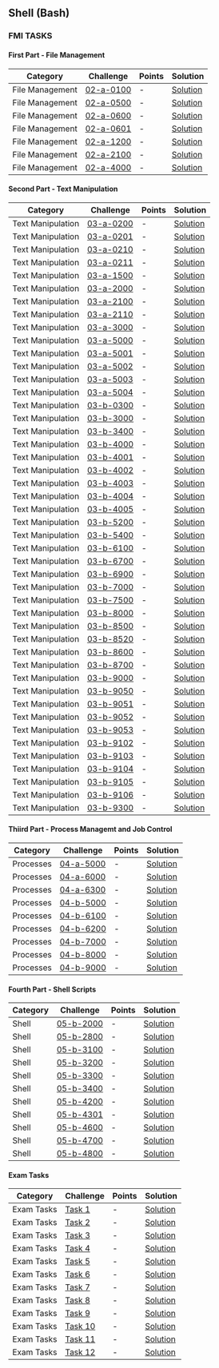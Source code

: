 ## Shell (Bash)

### FMI TASKS

#### First Part - File Management

Category| Challenge| Points  | Solution
-------- | -------- | -------- | -------- 
File Management | [02-a-0100](https://github.com/DaniAngelov/Operating-Systems---uni/blob/master/Problems/First%20part/copying%20file.md)| -| [Solution](https://github.com/DaniAngelov/Operating-Systems---uni/blob/master/Solutions/First%20Part/copying%20file.txt)
File Management | [02-a-0500](https://github.com/DaniAngelov/Operating-Systems---uni/blob/master/Problems/First%20part/MakeFiles.md)| -| [Solution](https://github.com/DaniAngelov/Operating-Systems---uni/blob/master/Solutions/First%20Part/Creating%20a%20symlink.txt)
File Management | [02-a-0600](https://github.com/DaniAngelov/Operating-Systems---uni/blob/master/Problems/First%20part/Copy%20multiple%20files.md)| -| [Solution](https://github.com/DaniAngelov/Operating-Systems---uni/blob/master/Solutions/First%20Part/Copy%20multiple%20files.txt)
File Management | [02-a-0601](https://github.com/DaniAngelov/Operating-Systems---uni/blob/master/Problems/First%20part/RenameFile.md)| -| [Solution](https://github.com/DaniAngelov/Operating-Systems---uni/blob/master/Solutions/First%20Part/Rename%20file.txt)
File Management | [02-a-1200](https://github.com/DaniAngelov/Operating-Systems---uni/blob/master/Problems/First%20part/Print%20all%20directories.txt)| -| [Solution](https://github.com/DaniAngelov/Operating-Systems---uni/blob/master/Solutions/First%20Part/Print%20all%20directories.txt)
File Management | [02-a-2100](https://github.com/DaniAngelov/Operating-Systems---uni/blob/master/Problems/First%20part/Creating%20a%20symlink.md)| -| [Solution](https://github.com/DaniAngelov/Operating-Systems---uni/blob/master/Solutions/First%20Part/Creating%20a%20symlink.txt)
File Management | [02-a-4000](https://github.com/DaniAngelov/Operating-Systems---uni/blob/master/Problems/First%20part/Change%20permissions.md)| -| [Solution](https://github.com/DaniAngelov/Operating-Systems---uni/blob/master/Solutions/First%20Part/Change%20file%20permissions.txt)


#### Second Part - Text Manipulation

Category| Challenge| Points  | Solution
-------- | -------- | -------- | -------- 
Text Manipulation | [03-a-0200](https://github.com/DaniAngelov/Operating-Systems---uni/blob/master/Problems/Second%20Part%20-%20Text%20Manipulation/TextManipulation.md)| -| [Solution](https://github.com/DaniAngelov/Operating-Systems---uni/blob/master/Solutions/Second%20Part%20-%20Text%20Manipulation/Sulutions.txt)
Text Manipulation | [03-a-0201](https://github.com/DaniAngelov/Operating-Systems---uni/blob/master/Problems/Second%20Part%20-%20Text%20Manipulation/TextManipulation.md)| -| [Solution](https://github.com/DaniAngelov/Operating-Systems---uni/blob/master/Solutions/Second%20Part%20-%20Text%20Manipulation/Sulutions.txt)
Text Manipulation | [03-a-0210](https://github.com/DaniAngelov/Operating-Systems---uni/blob/master/Problems/Second%20Part%20-%20Text%20Manipulation/TextManipulation.md)| -| [Solution](https://github.com/DaniAngelov/Operating-Systems---uni/blob/master/Solutions/Second%20Part%20-%20Text%20Manipulation/Sulutions.txt)
Text Manipulation | [03-a-0211](https://github.com/DaniAngelov/Operating-Systems---uni/blob/master/Problems/Second%20Part%20-%20Text%20Manipulation/TextManipulation.md)| -| [Solution](https://github.com/DaniAngelov/Operating-Systems---uni/blob/master/Solutions/Second%20Part%20-%20Text%20Manipulation/Sulutions.txt)
Text Manipulation | [03-a-1500](https://github.com/DaniAngelov/Operating-Systems---uni/blob/master/Problems/Second%20Part%20-%20Text%20Manipulation/TextManipulation.md)| -| [Solution](https://github.com/DaniAngelov/Operating-Systems---uni/blob/master/Solutions/Second%20Part%20-%20Text%20Manipulation/Sulutions.txt)
Text Manipulation | [03-a-2000](https://github.com/DaniAngelov/Operating-Systems---uni/blob/master/Problems/Second%20Part%20-%20Text%20Manipulation/TextManipulation.md)| -| [Solution](https://github.com/DaniAngelov/Operating-Systems---uni/blob/master/Solutions/Second%20Part%20-%20Text%20Manipulation/Sulutions.txt)
Text Manipulation | [03-a-2100](https://github.com/DaniAngelov/Operating-Systems---uni/blob/master/Problems/Second%20Part%20-%20Text%20Manipulation/TextManipulation.md)| -| [Solution](https://github.com/DaniAngelov/Operating-Systems---uni/blob/master/Solutions/Second%20Part%20-%20Text%20Manipulation/Sulutions.txt)
Text Manipulation | [03-a-2110](https://github.com/DaniAngelov/Operating-Systems---uni/blob/master/Problems/Second%20Part%20-%20Text%20Manipulation/TextManipulation.md)| -| [Solution](https://github.com/DaniAngelov/Operating-Systems---uni/blob/master/Solutions/Second%20Part%20-%20Text%20Manipulation/Sulutions.txt)
Text Manipulation | [03-a-3000](https://github.com/DaniAngelov/Operating-Systems---uni/blob/master/Problems/Second%20Part%20-%20Text%20Manipulation/TextManipulation.md)| -| [Solution](https://github.com/DaniAngelov/Operating-Systems---uni/blob/master/Solutions/Second%20Part%20-%20Text%20Manipulation/Sulutions.txt)
Text Manipulation | [03-a-5000](https://github.com/DaniAngelov/Operating-Systems---uni/blob/master/Problems/Second%20Part%20-%20Text%20Manipulation/TextManipulation.md)| -| [Solution](https://github.com/DaniAngelov/Operating-Systems---uni/blob/master/Solutions/Second%20Part%20-%20Text%20Manipulation/Sulutions.txt)
Text Manipulation | [03-a-5001](https://github.com/DaniAngelov/Operating-Systems---uni/blob/master/Problems/Second%20Part%20-%20Text%20Manipulation/TextManipulation.md)| -| [Solution](https://github.com/DaniAngelov/Operating-Systems---uni/blob/master/Solutions/Second%20Part%20-%20Text%20Manipulation/Sulutions.txt)
Text Manipulation | [03-a-5002](https://github.com/DaniAngelov/Operating-Systems---uni/blob/master/Problems/Second%20Part%20-%20Text%20Manipulation/TextManipulation.md)| -| [Solution](https://github.com/DaniAngelov/Operating-Systems---uni/blob/master/Solutions/Second%20Part%20-%20Text%20Manipulation/Sulutions.txt)
Text Manipulation | [03-a-5003](https://github.com/DaniAngelov/Operating-Systems---uni/blob/master/Problems/Second%20Part%20-%20Text%20Manipulation/TextManipulation.md)| -| [Solution](https://github.com/DaniAngelov/Operating-Systems---uni/blob/master/Solutions/Second%20Part%20-%20Text%20Manipulation/Sulutions.txt)
Text Manipulation | [03-a-5004](https://github.com/DaniAngelov/Operating-Systems---uni/blob/master/Problems/Second%20Part%20-%20Text%20Manipulation/TextManipulation.md)| -| [Solution](https://github.com/DaniAngelov/Operating-Systems---uni/blob/master/Solutions/Second%20Part%20-%20Text%20Manipulation/Sulutions.txt)
Text Manipulation | [03-b-0300](https://github.com/DaniAngelov/Operating-Systems---uni/blob/master/Problems/Second%20Part%20-%20Text%20Manipulation/TextManipulation.md)| -| [Solution](https://github.com/DaniAngelov/Operating-Systems---uni/blob/master/Solutions/Second%20Part%20-%20Text%20Manipulation/Sulutions.txt)
Text Manipulation | [03-b-3000](https://github.com/DaniAngelov/Operating-Systems---uni/blob/master/Problems/Second%20Part%20-%20Text%20Manipulation/TextManipulation.md)| -| [Solution](https://github.com/DaniAngelov/Operating-Systems---uni/blob/master/Solutions/Second%20Part%20-%20Text%20Manipulation/Sulutions.txt)
Text Manipulation | [03-b-3400](https://github.com/DaniAngelov/Operating-Systems---uni/blob/master/Problems/Second%20Part%20-%20Text%20Manipulation/TextManipulation.md)| -| [Solution](https://github.com/DaniAngelov/Operating-Systems---uni/blob/master/Solutions/Second%20Part%20-%20Text%20Manipulation/Sulutions.txt)
Text Manipulation | [03-b-4000](https://github.com/DaniAngelov/Operating-Systems---uni/blob/master/Problems/Second%20Part%20-%20Text%20Manipulation/TextManipulation.md)| -| [Solution](https://github.com/DaniAngelov/Operating-Systems---uni/blob/master/Solutions/Second%20Part%20-%20Text%20Manipulation/Sulutions.txt)
Text Manipulation | [03-b-4001](https://github.com/DaniAngelov/Operating-Systems---uni/blob/master/Problems/Second%20Part%20-%20Text%20Manipulation/TextManipulation.md)| -| [Solution](https://github.com/DaniAngelov/Operating-Systems---uni/blob/master/Solutions/Second%20Part%20-%20Text%20Manipulation/Sulutions.txt)
Text Manipulation | [03-b-4002](https://github.com/DaniAngelov/Operating-Systems---uni/blob/master/Problems/Second%20Part%20-%20Text%20Manipulation/TextManipulation.md)| -| [Solution](https://github.com/DaniAngelov/Operating-Systems---uni/blob/master/Solutions/Second%20Part%20-%20Text%20Manipulation/Sulutions.txt)
Text Manipulation | [03-b-4003](https://github.com/DaniAngelov/Operating-Systems---uni/blob/master/Problems/Second%20Part%20-%20Text%20Manipulation/TextManipulation.md)| -| [Solution](https://github.com/DaniAngelov/Operating-Systems---uni/blob/master/Solutions/Second%20Part%20-%20Text%20Manipulation/Sulutions.txt)
Text Manipulation | [03-b-4004](https://github.com/DaniAngelov/Operating-Systems---uni/blob/master/Problems/Second%20Part%20-%20Text%20Manipulation/TextManipulation.md)| -| [Solution](https://github.com/DaniAngelov/Operating-Systems---uni/blob/master/Solutions/Second%20Part%20-%20Text%20Manipulation/Sulutions.txt)
Text Manipulation | [03-b-4005](https://github.com/DaniAngelov/Operating-Systems---uni/blob/master/Problems/Second%20Part%20-%20Text%20Manipulation/TextManipulation.md)| -| [Solution](https://github.com/DaniAngelov/Operating-Systems---uni/blob/master/Solutions/Second%20Part%20-%20Text%20Manipulation/Sulutions.txt)
Text Manipulation | [03-b-5200](https://github.com/DaniAngelov/Operating-Systems---uni/blob/master/Problems/Second%20Part%20-%20Text%20Manipulation/TextManipulation.md)| -| [Solution](https://github.com/DaniAngelov/Operating-Systems---uni/blob/master/Solutions/Second%20Part%20-%20Text%20Manipulation/Sulutions.txt)
Text Manipulation | [03-b-5400](https://github.com/DaniAngelov/Operating-Systems---uni/blob/master/Problems/Second%20Part%20-%20Text%20Manipulation/TextManipulation.md)| -| [Solution](https://github.com/DaniAngelov/Operating-Systems---uni/blob/master/Solutions/Second%20Part%20-%20Text%20Manipulation/Sulutions.txt)
Text Manipulation | [03-b-6100](https://github.com/DaniAngelov/Operating-Systems---uni/blob/master/Problems/Second%20Part%20-%20Text%20Manipulation/TextManipulation.md)| -| [Solution](https://github.com/DaniAngelov/Operating-Systems---uni/blob/master/Solutions/Second%20Part%20-%20Text%20Manipulation/Sulutions.txt)
Text Manipulation | [03-b-6700](https://github.com/DaniAngelov/Operating-Systems---uni/blob/master/Problems/Second%20Part%20-%20Text%20Manipulation/TextManipulation.md)| -| [Solution](https://github.com/DaniAngelov/Operating-Systems---uni/blob/master/Solutions/Second%20Part%20-%20Text%20Manipulation/Sulutions.txt)
Text Manipulation | [03-b-6900](https://github.com/DaniAngelov/Operating-Systems---uni/blob/master/Problems/Second%20Part%20-%20Text%20Manipulation/TextManipulation.md)| -| [Solution](https://github.com/DaniAngelov/Operating-Systems---uni/blob/master/Solutions/Second%20Part%20-%20Text%20Manipulation/Sulutions.txt)
Text Manipulation | [03-b-7000](https://github.com/DaniAngelov/Operating-Systems---uni/blob/master/Problems/Second%20Part%20-%20Text%20Manipulation/TextManipulation.md)| -| [Solution](https://github.com/DaniAngelov/Operating-Systems---uni/blob/master/Solutions/Second%20Part%20-%20Text%20Manipulation/Sulutions.txt)
Text Manipulation | [03-b-7500](https://github.com/DaniAngelov/Operating-Systems---uni/blob/master/Problems/Second%20Part%20-%20Text%20Manipulation/TextManipulation.md)| -| [Solution](https://github.com/DaniAngelov/Operating-Systems---uni/blob/master/Solutions/Second%20Part%20-%20Text%20Manipulation/Sulutions.txt)
Text Manipulation | [03-b-8000](https://github.com/DaniAngelov/Operating-Systems---uni/blob/master/Problems/Second%20Part%20-%20Text%20Manipulation/TextManipulation.md)| -| [Solution](https://github.com/DaniAngelov/Operating-Systems---uni/blob/master/Solutions/Second%20Part%20-%20Text%20Manipulation/Sulutions.txt)
Text Manipulation | [03-b-8500](https://github.com/DaniAngelov/Operating-Systems---uni/blob/master/Problems/Second%20Part%20-%20Text%20Manipulation/TextManipulation.md)| -| [Solution](https://github.com/DaniAngelov/Operating-Systems---uni/blob/master/Solutions/Second%20Part%20-%20Text%20Manipulation/Sulutions.txt)
Text Manipulation | [03-b-8520](https://github.com/DaniAngelov/Operating-Systems---uni/blob/master/Problems/Second%20Part%20-%20Text%20Manipulation/TextManipulation.md)| -| [Solution](https://github.com/DaniAngelov/Operating-Systems---uni/blob/master/Solutions/Second%20Part%20-%20Text%20Manipulation/Sulutions.txt)
Text Manipulation | [03-b-8600](https://github.com/DaniAngelov/Operating-Systems---uni/blob/master/Problems/Second%20Part%20-%20Text%20Manipulation/TextManipulation.md)| -| [Solution](https://github.com/DaniAngelov/Operating-Systems---uni/blob/master/Solutions/Second%20Part%20-%20Text%20Manipulation/Sulutions.txt)
Text Manipulation | [03-b-8700](https://github.com/DaniAngelov/Operating-Systems---uni/blob/master/Problems/Second%20Part%20-%20Text%20Manipulation/TextManipulation.md)| -| [Solution](https://github.com/DaniAngelov/Operating-Systems---uni/blob/master/Solutions/Second%20Part%20-%20Text%20Manipulation/Sulutions.txt)
Text Manipulation | [03-b-9000](https://github.com/DaniAngelov/Operating-Systems---uni/blob/master/Problems/Second%20Part%20-%20Text%20Manipulation/TextManipulation.md)| -| [Solution](https://github.com/DaniAngelov/Operating-Systems---uni/blob/master/Solutions/Second%20Part%20-%20Text%20Manipulation/Sulutions.txt)
Text Manipulation | [03-b-9050](https://github.com/DaniAngelov/Operating-Systems---uni/blob/master/Problems/Second%20Part%20-%20Text%20Manipulation/TextManipulation.md)| -| [Solution](https://github.com/DaniAngelov/Operating-Systems---uni/blob/master/Solutions/Second%20Part%20-%20Text%20Manipulation/Sulutions.txt)
Text Manipulation | [03-b-9051](https://github.com/DaniAngelov/Operating-Systems---uni/blob/master/Problems/Second%20Part%20-%20Text%20Manipulation/TextManipulation.md)| -| [Solution](https://github.com/DaniAngelov/Operating-Systems---uni/blob/master/Solutions/Second%20Part%20-%20Text%20Manipulation/Sulutions.txt)
Text Manipulation | [03-b-9052](https://github.com/DaniAngelov/Operating-Systems---uni/blob/master/Problems/Second%20Part%20-%20Text%20Manipulation/TextManipulation.md)| -| [Solution](https://github.com/DaniAngelov/Operating-Systems---uni/blob/master/Solutions/Second%20Part%20-%20Text%20Manipulation/Sulutions.txt)
Text Manipulation | [03-b-9053](https://github.com/DaniAngelov/Operating-Systems---uni/blob/master/Problems/Second%20Part%20-%20Text%20Manipulation/TextManipulation.md)| -| [Solution](https://github.com/DaniAngelov/Operating-Systems---uni/blob/master/Solutions/Second%20Part%20-%20Text%20Manipulation/Sulutions.txt)
Text Manipulation | [03-b-9102](https://github.com/DaniAngelov/Operating-Systems---uni/blob/master/Problems/Second%20Part%20-%20Text%20Manipulation/TextManipulation.md)| -| [Solution](https://github.com/DaniAngelov/Operating-Systems---uni/blob/master/Solutions/Second%20Part%20-%20Text%20Manipulation/Sulutions.txt)
Text Manipulation | [03-b-9103](https://github.com/DaniAngelov/Operating-Systems---uni/blob/master/Problems/Second%20Part%20-%20Text%20Manipulation/TextManipulation.md)| -| [Solution](https://github.com/DaniAngelov/Operating-Systems---uni/blob/master/Solutions/Second%20Part%20-%20Text%20Manipulation/Sulutions.txt)
Text Manipulation | [03-b-9104](https://github.com/DaniAngelov/Operating-Systems---uni/blob/master/Problems/Second%20Part%20-%20Text%20Manipulation/TextManipulation.md)| -| [Solution](https://github.com/DaniAngelov/Operating-Systems---uni/blob/master/Solutions/Second%20Part%20-%20Text%20Manipulation/Sulutions.txt)
Text Manipulation | [03-b-9105](https://github.com/DaniAngelov/Operating-Systems---uni/blob/master/Problems/Second%20Part%20-%20Text%20Manipulation/TextManipulation.md)| -| [Solution](https://github.com/DaniAngelov/Operating-Systems---uni/blob/master/Solutions/Second%20Part%20-%20Text%20Manipulation/Sulutions.txt)
Text Manipulation | [03-b-9106](https://github.com/DaniAngelov/Operating-Systems---uni/blob/master/Problems/Second%20Part%20-%20Text%20Manipulation/TextManipulation.md)| -| [Solution](https://github.com/DaniAngelov/Operating-Systems---uni/blob/master/Solutions/Second%20Part%20-%20Text%20Manipulation/Sulutions.txt)
Text Manipulation | [03-b-9300](https://github.com/DaniAngelov/Operating-Systems---uni/blob/master/Problems/Second%20Part%20-%20Text%20Manipulation/TextManipulation.md)| -| [Solution](https://github.com/DaniAngelov/Operating-Systems---uni/blob/master/Solutions/Second%20Part%20-%20Text%20Manipulation/Sulutions.txt)


#### Thiird Part - Process Managemt and Job Control

Category| Challenge| Points  | Solution
-------- | -------- | -------- | --------
Processes| [04-a-5000](https://github.com/DaniAngelov/Operating-Systems---uni/blob/master/Problems/Third%20Part%20-%20Processes/Process%20Management%20and%20Job%20Control.pdf)| -| [Solution](https://github.com/DaniAngelov/Operating-Systems---uni/blob/master/Solutions/Third%20Part%20-%20Processes/Processes.md)
Processes| [04-a-6000](https://github.com/DaniAngelov/Operating-Systems---uni/blob/master/Problems/Third%20Part%20-%20Processes/Process%20Management%20and%20Job%20Control.pdf)| -| [Solution](https://github.com/DaniAngelov/Operating-Systems---uni/blob/master/Solutions/Third%20Part%20-%20Processes/Processes.md)
Processes| [04-a-6300](https://github.com/DaniAngelov/Operating-Systems---uni/blob/master/Problems/Third%20Part%20-%20Processes/Process%20Management%20and%20Job%20Control.pdf)| -| [Solution](https://github.com/DaniAngelov/Operating-Systems---uni/blob/master/Solutions/Third%20Part%20-%20Processes/Processes.md)
Processes| [04-b-5000](https://github.com/DaniAngelov/Operating-Systems---uni/blob/master/Problems/Third%20Part%20-%20Processes/Process%20Management%20and%20Job%20Control.pdf)| -| [Solution](https://github.com/DaniAngelov/Operating-Systems---uni/blob/master/Solutions/Third%20Part%20-%20Processes/Processes.md)
Processes| [04-b-6100](https://github.com/DaniAngelov/Operating-Systems---uni/blob/master/Problems/Third%20Part%20-%20Processes/Process%20Management%20and%20Job%20Control.pdf)| -| [Solution](https://github.com/DaniAngelov/Operating-Systems---uni/blob/master/Solutions/Third%20Part%20-%20Processes/Processes.md)
Processes| [04-b-6200](https://github.com/DaniAngelov/Operating-Systems---uni/blob/master/Problems/Third%20Part%20-%20Processes/Process%20Management%20and%20Job%20Control.pdf)| -| [Solution](https://github.com/DaniAngelov/Operating-Systems---uni/blob/master/Solutions/Third%20Part%20-%20Processes/Processes.md)
Processes| [04-b-7000](https://github.com/DaniAngelov/Operating-Systems---uni/blob/master/Problems/Third%20Part%20-%20Processes/Process%20Management%20and%20Job%20Control.pdf)| -| [Solution](https://github.com/DaniAngelov/Operating-Systems---uni/blob/master/Solutions/Third%20Part%20-%20Processes/Processes.md)
Processes| [04-b-8000](https://github.com/DaniAngelov/Operating-Systems---uni/blob/master/Problems/Third%20Part%20-%20Processes/Process%20Management%20and%20Job%20Control.pdf)| -| [Solution](https://github.com/DaniAngelov/Operating-Systems---uni/blob/master/Solutions/Third%20Part%20-%20Processes/Processes.md)
Processes| [04-b-9000](https://github.com/DaniAngelov/Operating-Systems---uni/blob/master/Problems/Third%20Part%20-%20Processes/Process%20Management%20and%20Job%20Control.pdf)| -| [Solution](https://github.com/DaniAngelov/Operating-Systems---uni/blob/master/Solutions/Third%20Part%20-%20Processes/Processes.md)

#### Fourth Part - Shell Scripts

Category| Challenge| Points  | Solution
-------- | -------- | -------- | --------
Shell | [05-b-2000](https://github.com/DaniAngelov/Operating-Systems---uni/blob/master/Problems/Fourth%20Part%20-%20Shell/ShellScripts.pdf)| -| [Solution](https://github.com/DaniAngelov/Operating-Systems---uni/blob/master/Solutions/Fourth%20Part%20-%20Shell/05-b-2000.sh)
Shell | [05-b-2800](https://github.com/DaniAngelov/Operating-Systems---uni/blob/master/Problems/Fourth%20Part%20-%20Shell/ShellScripts.pdf)| -| [Solution](https://github.com/DaniAngelov/Operating-Systems---uni/blob/master/Solutions/Fourth%20Part%20-%20Shell/05-b-2800.sh)
Shell | [05-b-3100](https://github.com/DaniAngelov/Operating-Systems---uni/blob/master/Problems/Fourth%20Part%20-%20Shell/ShellScripts.pdf)| -| [Solution](https://github.com/DaniAngelov/Operating-Systems---uni/blob/master/Solutions/Fourth%20Part%20-%20Shell/05-b-3100.sh)
Shell | [05-b-3200](https://github.com/DaniAngelov/Operating-Systems---uni/blob/master/Problems/Fourth%20Part%20-%20Shell/ShellScripts.pdf)| -| [Solution](https://github.com/DaniAngelov/Operating-Systems---uni/blob/master/Solutions/Fourth%20Part%20-%20Shell/05-b-3200.sh)
Shell | [05-b-3300](https://github.com/DaniAngelov/Operating-Systems---uni/blob/master/Problems/Fourth%20Part%20-%20Shell/ShellScripts.pdf)| -| [Solution](https://github.com/DaniAngelov/Operating-Systems---uni/blob/master/Solutions/Fourth%20Part%20-%20Shell/05-b-3300.sh)
Shell | [05-b-3400](https://github.com/DaniAngelov/Operating-Systems---uni/blob/master/Problems/Fourth%20Part%20-%20Shell/ShellScripts.pdf)| -| [Solution](https://github.com/DaniAngelov/Operating-Systems---uni/blob/master/Solutions/Fourth%20Part%20-%20Shell/05-b-3400.sh)
Shell | [05-b-4200](https://github.com/DaniAngelov/Operating-Systems---uni/blob/master/Problems/Fourth%20Part%20-%20Shell/ShellScripts.pdf)| -| [Solution](https://github.com/DaniAngelov/Operating-Systems---uni/blob/master/Solutions/Fourth%20Part%20-%20Shell/05-b-4200.sh)
Shell | [05-b-4301](https://github.com/DaniAngelov/Operating-Systems---uni/blob/master/Problems/Fourth%20Part%20-%20Shell/ShellScripts.pdf)| -| [Solution](https://github.com/DaniAngelov/Operating-Systems---uni/blob/master/Solutions/Fourth%20Part%20-%20Shell/05-b-4301.sh)
Shell | [05-b-4600](https://github.com/DaniAngelov/Operating-Systems---uni/blob/master/Problems/Fourth%20Part%20-%20Shell/ShellScripts.pdf)| -| [Solution](https://github.com/DaniAngelov/Operating-Systems---uni/blob/master/Solutions/Fourth%20Part%20-%20Shell/05-b-4600.sh)
Shell | [05-b-4700](https://github.com/DaniAngelov/Operating-Systems---uni/blob/master/Problems/Fourth%20Part%20-%20Shell/ShellScripts.pdf)| -| [Solution](https://github.com/DaniAngelov/Operating-Systems---uni/blob/master/Solutions/Fourth%20Part%20-%20Shell/05-b-4700.sh)
Shell | [05-b-4800](https://github.com/DaniAngelov/Operating-Systems---uni/blob/master/Problems/Fourth%20Part%20-%20Shell/ShellScripts.pdf)| -| [Solution](https://github.com/DaniAngelov/Operating-Systems---uni/blob/master/Solutions/Fourth%20Part%20-%20Shell/05-b-4800.sh)


#### Exam Tasks

Category| Challenge| Points  | Solution
-------- | -------- | -------- | --------
Exam Tasks | [Task 1](https://github.com/DaniAngelov/Operating-Systems---uni/blob/master/Problems/Test%20Problems/exam-problems.pdf)| -| [Solution](https://github.com/DaniAngelov/Operating-Systems---uni/blob/master/Solutions/Test%20Problems/Solutions.md)
Exam Tasks | [Task 2](https://github.com/DaniAngelov/Operating-Systems---uni/blob/master/Problems/Test%20Problems/exam-problems.pdf)| -| [Solution](https://github.com/DaniAngelov/Operating-Systems---uni/blob/master/Solutions/Test%20Problems/Solutions.md)
Exam Tasks | [Task 3](https://github.com/DaniAngelov/Operating-Systems---uni/blob/master/Problems/Test%20Problems/exam-problems.pdf)| -| [Solution](https://github.com/DaniAngelov/Operating-Systems---uni/blob/master/Solutions/Test%20Problems/Solutions.md)
Exam Tasks | [Task 4](https://github.com/DaniAngelov/Operating-Systems---uni/blob/master/Problems/Test%20Problems/exam-problems.pdf)| -| [Solution](https://github.com/DaniAngelov/Operating-Systems---uni/blob/master/Solutions/Test%20Problems/Solutions.md)
Exam Tasks | [Task 5](https://github.com/DaniAngelov/Operating-Systems---uni/blob/master/Problems/Test%20Problems/exam-problems.pdf)| -| [Solution](https://github.com/DaniAngelov/Operating-Systems---uni/blob/master/Solutions/Test%20Problems/Solutions.md)
Exam Tasks | [Task 6](https://github.com/DaniAngelov/Operating-Systems---uni/blob/master/Problems/Test%20Problems/exam-problems.pdf)| -| [Solution](https://github.com/DaniAngelov/Operating-Systems---uni/blob/master/Solutions/Test%20Problems/Solutions.md)
Exam Tasks | [Task 7](https://github.com/DaniAngelov/Operating-Systems---uni/blob/master/Problems/Test%20Problems/exam-problems.pdf)| -| [Solution](https://github.com/DaniAngelov/Operating-Systems---uni/blob/master/Solutions/Test%20Problems/Solutions.md)
Exam Tasks | [Task 8](https://github.com/DaniAngelov/Operating-Systems---uni/blob/master/Problems/Test%20Problems/exam-problems.pdf)| -| [Solution](https://github.com/DaniAngelov/Operating-Systems---uni/blob/master/Solutions/Test%20Problems/Solutions.md)
Exam Tasks | [Task 9](https://github.com/DaniAngelov/Operating-Systems---uni/blob/master/Problems/Test%20Problems/exam-problems.pdf)| -| [Solution](https://github.com/DaniAngelov/Operating-Systems---uni/blob/master/Solutions/Test%20Problems/Solutions.md)
Exam Tasks | [Task 10](https://github.com/DaniAngelov/Operating-Systems---uni/blob/master/Problems/Test%20Problems/exam-problems.pdf)| -| [Solution](https://github.com/DaniAngelov/Operating-Systems---uni/blob/master/Solutions/Test%20Problems/Solutions.md)
Exam Tasks | [Task 11](https://github.com/DaniAngelov/Operating-Systems---uni/blob/master/Problems/Test%20Problems/exam-problems.pdf)| -| [Solution](https://github.com/DaniAngelov/Operating-Systems---uni/blob/master/Solutions/Test%20Problems/Solutions.md)
Exam Tasks | [Task 12](https://github.com/DaniAngelov/Operating-Systems---uni/blob/master/Problems/Test%20Problems/exam-problems.pdf)| -| [Solution](https://github.com/DaniAngelov/Operating-Systems---uni/blob/master/Solutions/Test%20Problems/Solutions.md)
